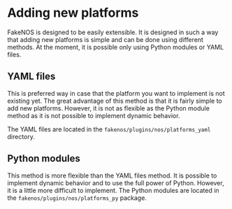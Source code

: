 # Adding new platforms
FakeNOS is designed to be easily extensible. It is designed in such 
a way that adding new platforms is simple and can be done using different
methods. At the moment, it is possible only using Python modules or YAML files.

## YAML files
This is preferred way in case that the platform you want to implement is not
existing yet. The great advantage of this method is that it is fairly simple
to add new platforms. However, it is not as flexible as the Python module method
as it is not possible to implement dynamic behavior.

The YAML files are located in the `fakenos/plugins/nos/platforms_yaml` directory.


## Python modules
This method is more flexible than the YAML files method. It is possible to implement
dynamic behavior and to use the full power of Python. However, it is a little more difficult to
implement. The Python modules are located in the `fakenos/plugins/nos/platforms_py` package.
